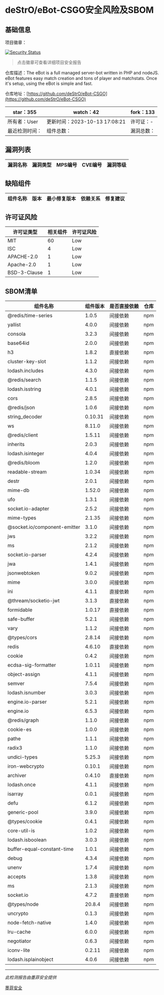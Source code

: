 # deStrO/eBot-CSGO安全风险及SBOM

## 基础信息

项目徽章：

[![Security Status](https://www.murphysec.com/platform3/v31/badge/1712904603468349440.svg)](https://www.murphysec.com/console/report/1712904600519753728/1712904603468349440)

> 点击徽章可查看详细项目安全报告

仓库描述：The eBot is a full managed server-bot written in PHP and nodeJS. eBot features easy match creation and tons of player and matchstats. Once it's setup, using the eBot is simple and fast.

仓库地址：[https://github.com/deStrO/eBot-CSGO](https://github.com/deStrO/eBot-CSGO)

| star：355 | watch：42 | fork：133 |
| ----------- | -------------- | ------------ |
| 所有者：User | 更新时间：2023-10-13 17:08:21 | 许可证：- |
| 最近检测时间： | 组件总数： | 漏洞总数： |




## 漏洞列表

| 漏洞名称 | 漏洞类型 | MPS编号 | CVE编号 | 漏洞等级 |
| ------- | ------ | ------- | ------ | ----- |





## 缺陷组件

| 组件名称 | 版本 | 最小修复版本 | 依赖关系 | 修复建议 |
| -------- | ---- | ------------ | -------- | -------- |





## 许可证风险

| 许可证类型 | 相关组件 | 许可证风险 |
| ---------- | -------- | ---------- |
|MIT|60|Low|
|ISC|4|Low|
|APACHE-2.0|1|Low|
|Apache-2.0|1|Low|
|BSD-3-Clause|1|Low|




## SBOM清单

| 组件名称 | 组件版本 | 是否直接依赖 | 仓库 |
| -------- | -------- | ------------ | ---- |
|@redis/time-series|1.0.5|间接依赖|npm|
|yallist|4.0.0|间接依赖|npm|
|consola|3.2.3|间接依赖|npm|
|base64id|2.0.0|间接依赖|npm|
|h3|1.8.2|直接依赖|npm|
|cluster-key-slot|1.1.2|间接依赖|npm|
|lodash.includes|4.3.0|间接依赖|npm|
|@redis/search|1.1.5|间接依赖|npm|
|lodash.isstring|4.0.1|间接依赖|npm|
|cors|2.8.5|间接依赖|npm|
|@redis/json|1.0.6|间接依赖|npm|
|string_decoder|0.10.31|间接依赖|npm|
|ws|8.11.0|间接依赖|npm|
|@redis/client|1.5.11|间接依赖|npm|
|inherits|2.0.3|间接依赖|npm|
|lodash.isinteger|4.0.4|间接依赖|npm|
|@redis/bloom|1.2.0|间接依赖|npm|
|readable-stream|1.0.34|间接依赖|npm|
|destr|2.0.1|间接依赖|npm|
|mime-db|1.52.0|间接依赖|npm|
|ufo|1.3.1|间接依赖|npm|
|socket.io-adapter|2.5.2|间接依赖|npm|
|mime-types|2.1.35|间接依赖|npm|
|@socket.io/component-emitter|3.1.0|间接依赖|npm|
|jws|3.2.2|间接依赖|npm|
|ms|2.1.2|间接依赖|npm|
|socket.io-parser|4.2.4|间接依赖|npm|
|jwa|1.4.1|间接依赖|npm|
|jsonwebtoken|9.0.2|间接依赖|npm|
|mime|3.0.0|间接依赖|npm|
|ini|4.1.1|直接依赖|npm|
|@thream/socketio-jwt|3.1.3|直接依赖|npm|
|formidable|1.0.17|直接依赖|npm|
|safe-buffer|5.2.1|间接依赖|npm|
|vary|1.1.2|间接依赖|npm|
|@types/cors|2.8.14|间接依赖|npm|
|redis|4.6.10|直接依赖|npm|
|cookie|0.4.2|间接依赖|npm|
|ecdsa-sig-formatter|1.0.11|间接依赖|npm|
|object-assign|4.1.1|间接依赖|npm|
|semver|7.5.4|间接依赖|npm|
|lodash.isnumber|3.0.3|间接依赖|npm|
|engine.io-parser|5.2.1|间接依赖|npm|
|engine.io|6.5.3|间接依赖|npm|
|@redis/graph|1.1.0|间接依赖|npm|
|cookie-es|1.0.0|间接依赖|npm|
|pathe|1.1.1|间接依赖|npm|
|radix3|1.1.0|间接依赖|npm|
|undici-types|5.25.3|间接依赖|npm|
|iron-webcrypto|0.10.1|间接依赖|npm|
|archiver|0.4.10|直接依赖|npm|
|lodash.once|4.1.1|间接依赖|npm|
|isarray|0.0.1|间接依赖|npm|
|defu|6.1.2|间接依赖|npm|
|generic-pool|3.9.0|间接依赖|npm|
|@types/cookie|0.4.1|间接依赖|npm|
|core-util-is|1.0.2|间接依赖|npm|
|lodash.isboolean|3.0.3|间接依赖|npm|
|buffer-equal-constant-time|1.0.1|间接依赖|npm|
|debug|4.3.4|间接依赖|npm|
|unenv|1.7.4|间接依赖|npm|
|accepts|1.3.8|间接依赖|npm|
|ms|2.1.3|间接依赖|npm|
|socket.io|4.7.2|直接依赖|npm|
|@types/node|20.8.4|间接依赖|npm|
|uncrypto|0.1.3|间接依赖|npm|
|node-fetch-native|1.4.0|间接依赖|npm|
|lru-cache|6.0.0|间接依赖|npm|
|negotiator|0.6.3|间接依赖|npm|
|iconv-lite|0.2.11|间接依赖|npm|
|lodash.isplainobject|4.0.6|间接依赖|npm|


------

*此检测报告由墨菲安全提供*

[墨菲安全](www.murphysec.com)